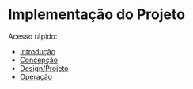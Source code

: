 # Implementação do Projeto

Acesso rápido:
  - [Introdução](./README.md)
  - [Concepção](./Concepcao.md)
  - [Design/Projeto](./Design.md)
  - [Operação](./Operacao.md)
